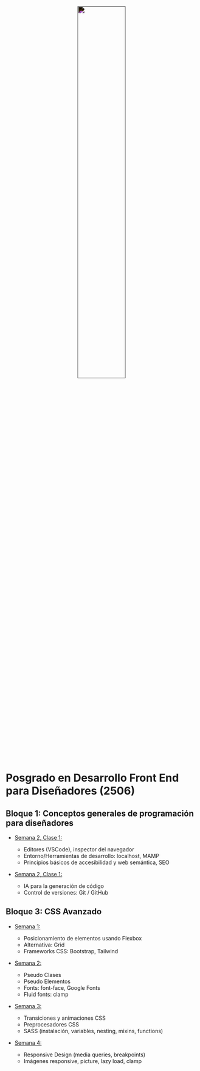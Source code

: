 <div align="center">
    <img width="50%" style="filter: invert(100%)" src="https://weareshifta.com/wp-content/uploads/LOGO-SHIFTA-BY-ELISAVA.png">
</div>
<br>

# Posgrado en Desarrollo Front End para Diseñadores (2506)

## Bloque 1: Conceptos generales de programación para diseñadores

- [Semana 2, Clase 1:](./Clase-Intro/resumen-clase.md)
    - Editores (VSCode), inspector del navegador
    - Entorno/Herramientas de desarrollo: localhost, MAMP
    - Principios básicos de accesibilidad y web semántica, SEO

- [Semana 2, Clase 1:](./Clase-Intro/git-github.md)
    - IA para la generación de código
    - Control de versiones: Git / GitHub

## Bloque 3: CSS Avanzado

- [Semana 1:]()
    - Posicionamiento de elementos usando Flexbox
    - Alternativa: Grid
    - Frameworks CSS: Bootstrap, Tailwind

- [Semana 2:]()
    - Pseudo Clases
    - Pseudo Elementos
    - Fonts: font-face, Google Fonts
    - Fluid fonts: clamp

- [Semana 3:]()
    - Transiciones y animaciones CSS
    - Preprocesadores CSS
    - SASS (instalación, variables, nesting, mixins, functions)

- [Semana 4:]()
    - Responsive Design (media queries, breakpoints)
    - Imágenes responsive, picture, lazy load, clamp